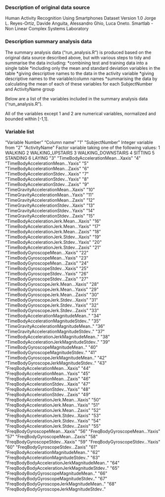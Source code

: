 ### Description of original data source

Human Activity Recognition Using Smartphones Dataset
Version 1.0
Jorge L. Reyes-Ortiz, Davide Anguita, Alessandro Ghio, Luca Oneto.
Smartlab - Non Linear Complex Systems Laboratory

### Description summary analysis data

The summary analysis data (“run_analysis.R”) is produced based on the original data source described above, but with various steps to tidy and summarise the data including:
*combining test and training data into a single table
*including only the mean and standard deviation variables in the table
*giving descriptive names to the data in the activity variable
*giving descriptive names to the variable/column names
*summarising the data by calculating the mean of each of these variables for each SubjectNumber and ActivityName group

Below are a list of the variables included in the summary analysis data (“run_analysis.R”). 

All of the variables except 1 and 2 are numerical variables, normalized and bounded within [-1,1].

### Variable list

“Variable Number” “Column name”
"1" "SubjectNumber"
	Integer variable from 
"2" "ActivityName"
	Factor variable taking one of the following values:
	1 WALKING
	2 WALKING_UPSTAIRS
	3 WALKING_DOWNSTAIRS
	4 SITTING
	5 STANDING
	6 LAYING
"3" "TimeBodyAccelerationMean...Xaxis"
"4" "TimeBodyAccelerationMean...Yaxis"
"5" "TimeBodyAccelerationMean...Zaxis"
"6" "TimeBodyAccelerationStdev...Xaxis"
"7" "TimeBodyAccelerationStdev...Yaxis"
"8" "TimeBodyAccelerationStdev...Zaxis"
"9" "TimeGravityAccelerationMean...Xaxis"
"10" "TimeGravityAccelerationMean...Yaxis"
"11" "TimeGravityAccelerationMean...Zaxis"
"12" "TimeGravityAccelerationStdev...Xaxis"
"13" "TimeGravityAccelerationStdev...Yaxis"
"14" "TimeGravityAccelerationStdev...Zaxis"
"15" "TimeBodyAccelerationJerk.Mean...Xaxis"
"16" "TimeBodyAccelerationJerk.Mean...Yaxis"
"17" "TimeBodyAccelerationJerk.Mean...Zaxis"
"18" "TimeBodyAccelerationJerk.Stdev...Xaxis"
"19" "TimeBodyAccelerationJerk.Stdev...Yaxis"
"20" "TimeBodyAccelerationJerk.Stdev...Zaxis"
"21" "TimeBodyGyroscopeMean...Xaxis"
"22" "TimeBodyGyroscopeMean...Yaxis"
"23" "TimeBodyGyroscopeMean...Zaxis"
"24" "TimeBodyGyroscopeStdev...Xaxis"
"25" "TimeBodyGyroscopeStdev...Yaxis"
"26" "TimeBodyGyroscopeStdev...Zaxis"
"27" "TimeBodyGyroscopeJerk.Mean...Xaxis"
"28" "TimeBodyGyroscopeJerk.Mean...Yaxis"
"29" "TimeBodyGyroscopeJerk.Mean...Zaxis"
"30" "TimeBodyGyroscopeJerk.Stdev...Xaxis"
"31" "TimeBodyGyroscopeJerk.Stdev...Yaxis"
"32" "TimeBodyGyroscopeJerk.Stdev...Zaxis"
"33" "TimeBodyAccelerationMagnitudeMean.."
"34" "TimeBodyAccelerationMagnitudeStdev.."
"35" "TimeGravityAccelerationMagnitudeMean.."
"36" "TimeGravityAccelerationMagnitudeStdev.."
"37" "TimeBodyAccelerationJerkMagnitudeMean.."
"38" "TimeBodyAccelerationJerkMagnitudeStdev.."
"39" "TimeBodyGyroscopeMagnitudeMean.."
"40" "TimeBodyGyroscopeMagnitudeStdev.."
"41" "TimeBodyGyroscopeJerkMagnitudeMean.."
"42" "TimeBodyGyroscopeJerkMagnitudeStdev.."
"43" "FreqBodyAccelerationMean...Xaxis"
"44" "FreqBodyAccelerationMean...Yaxis"
"45" "FreqBodyAccelerationMean...Zaxis"
"46" "FreqBodyAccelerationStdev...Xaxis"
"47" "FreqBodyAccelerationStdev...Yaxis"
"48" "FreqBodyAccelerationStdev...Zaxis"
"49" "FreqBodyAccelerationJerk.Mean...Xaxis"
"50" "FreqBodyAccelerationJerk.Mean...Yaxis"
"51" "FreqBodyAccelerationJerk.Mean...Zaxis"
"52" "FreqBodyAccelerationJerk.Stdev...Xaxis"
"53" "FreqBodyAccelerationJerk.Stdev...Yaxis"
"54" "FreqBodyAccelerationJerk.Stdev...Zaxis"
"55" "FreqBodyGyroscopeMean...Xaxis"
"56" "FreqBodyGyroscopeMean...Yaxis"
"57" "FreqBodyGyroscopeMean...Zaxis"
"58" "FreqBodyGyroscopeStdev...Xaxis"
"59" "FreqBodyGyroscopeStdev...Yaxis"
"60" "FreqBodyGyroscopeStdev...Zaxis"
"61" "FreqBodyAccelerationMagnitudeMean.."
"62" "FreqBodyAccelerationMagnitudeStdev.."
"63" "FreqBodyBodyAccelerationJerkMagnitudeMean.."
"64" "FreqBodyBodyAccelerationJerkMagnitudeStdev.."
"65" "FreqBodyBodyGyroscopeMagnitudeMean.."
"66" "FreqBodyBodyGyroscopeMagnitudeStdev.."
"67" "FreqBodyBodyGyroscopeJerkMagnitudeMean.."
"68" "FreqBodyBodyGyroscopeJerkMagnitudeStdev.."

